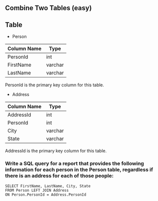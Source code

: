 ## Combine Two Tables (easy)

## Table 
* Person

| Column Name | Type    |
---- | ---
| PersonId    | int     |
| FirstName   | varchar |
| LastName    | varchar |

PersonId is the primary key column for this table.

* Address

| Column Name | Type    |
---- | ---
| AddressId   | int     |
| PersonId    | int     |
| City        | varchar |
| State       | varchar |

AddressId is the primary key column for this table.

### Write a SQL query for a report that provides the following information for each person in the Person table, regardless if there is an address for each of those people:

```
SELECT FirstName, LastName, City, State
FROM Person LEFT JOIN Address
ON Person.PersonId = Address.PersonId
```
